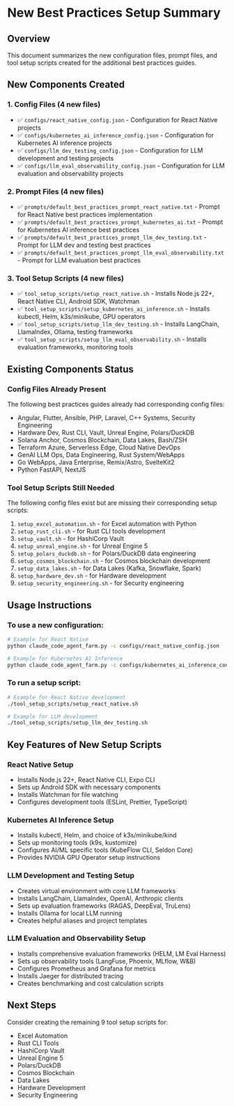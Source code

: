 # New Best Practices Setup Summary

## Overview
This document summarizes the new configuration files, prompt files, and tool setup scripts created for the additional best practices guides.

## New Components Created

### 1. Config Files (4 new files)
- ✅ `configs/react_native_config.json` - Configuration for React Native projects
- ✅ `configs/kubernetes_ai_inference_config.json` - Configuration for Kubernetes AI inference projects
- ✅ `configs/llm_dev_testing_config.json` - Configuration for LLM development and testing projects
- ✅ `configs/llm_eval_observability_config.json` - Configuration for LLM evaluation and observability projects

### 2. Prompt Files (4 new files)
- ✅ `prompts/default_best_practices_prompt_react_native.txt` - Prompt for React Native best practices implementation
- ✅ `prompts/default_best_practices_prompt_kubernetes_ai.txt` - Prompt for Kubernetes AI inference best practices
- ✅ `prompts/default_best_practices_prompt_llm_dev_testing.txt` - Prompt for LLM dev and testing best practices
- ✅ `prompts/default_best_practices_prompt_llm_eval_observability.txt` - Prompt for LLM evaluation best practices

### 3. Tool Setup Scripts (4 new files)
- ✅ `tool_setup_scripts/setup_react_native.sh` - Installs Node.js 22+, React Native CLI, Android SDK, Watchman
- ✅ `tool_setup_scripts/setup_kubernetes_ai_inference.sh` - Installs kubectl, Helm, k3s/minikube, GPU operators
- ✅ `tool_setup_scripts/setup_llm_dev_testing.sh` - Installs LangChain, LlamaIndex, Ollama, testing frameworks
- ✅ `tool_setup_scripts/setup_llm_eval_observability.sh` - Installs evaluation frameworks, monitoring tools

## Existing Components Status

### Config Files Already Present
The following best practices guides already had corresponding config files:
- Angular, Flutter, Ansible, PHP, Laravel, C++ Systems, Security Engineering
- Hardware Dev, Rust CLI, Vault, Unreal Engine, Polars/DuckDB
- Solana Anchor, Cosmos Blockchain, Data Lakes, Bash/ZSH
- Terraform Azure, Serverless Edge, Cloud Native DevOps
- GenAI LLM Ops, Data Engineering, Rust System/WebApps
- Go WebApps, Java Enterprise, Remix/Astro, SvelteKit2
- Python FastAPI, NextJS

### Tool Setup Scripts Still Needed
The following config files exist but are missing their corresponding setup scripts:
1. `setup_excel_automation.sh` - for Excel automation with Python
2. `setup_rust_cli.sh` - for Rust CLI tools development
3. `setup_vault.sh` - for HashiCorp Vault
4. `setup_unreal_engine.sh` - for Unreal Engine 5
5. `setup_polars_duckdb.sh` - for Polars/DuckDB data engineering
6. `setup_cosmos_blockchain.sh` - for Cosmos blockchain development
7. `setup_data_lakes.sh` - for Data Lakes (Kafka, Snowflake, Spark)
8. `setup_hardware_dev.sh` - for Hardware development
9. `setup_security_engineering.sh` - for Security engineering

## Usage Instructions

### To use a new configuration:
```bash
# Example for React Native
python claude_code_agent_farm.py -c configs/react_native_config.json

# Example for Kubernetes AI Inference
python claude_code_agent_farm.py -c configs/kubernetes_ai_inference_config.json
```

### To run a setup script:
```bash
# Example for React Native development
./tool_setup_scripts/setup_react_native.sh

# Example for LLM development
./tool_setup_scripts/setup_llm_dev_testing.sh
```

## Key Features of New Setup Scripts

### React Native Setup
- Installs Node.js 22+, React Native CLI, Expo CLI
- Sets up Android SDK with necessary components
- Installs Watchman for file watching
- Configures development tools (ESLint, Prettier, TypeScript)

### Kubernetes AI Inference Setup
- Installs kubectl, Helm, and choice of k3s/minikube/kind
- Sets up monitoring tools (k9s, kustomize)
- Configures AI/ML specific tools (KubeFlow CLI, Seldon Core)
- Provides NVIDIA GPU Operator setup instructions

### LLM Development and Testing Setup
- Creates virtual environment with core LLM frameworks
- Installs LangChain, LlamaIndex, OpenAI, Anthropic clients
- Sets up evaluation frameworks (RAGAS, DeepEval, TruLens)
- Installs Ollama for local LLM running
- Creates helpful aliases and project templates

### LLM Evaluation and Observability Setup
- Installs comprehensive evaluation frameworks (HELM, LM Eval Harness)
- Sets up observability tools (LangFuse, Phoenix, MLflow, W&B)
- Configures Prometheus and Grafana for metrics
- Installs Jaeger for distributed tracing
- Creates benchmarking and cost calculation scripts

## Next Steps
Consider creating the remaining 9 tool setup scripts for:
- Excel Automation
- Rust CLI Tools
- HashiCorp Vault
- Unreal Engine 5
- Polars/DuckDB
- Cosmos Blockchain
- Data Lakes
- Hardware Development
- Security Engineering 